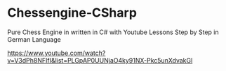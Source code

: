 # Chessengine-CSharp 

Pure Chess Engine in written in C# with Youtube Lessons Step by Step in German Language 

https://www.youtube.com/watch?v=V3dPh8NFIfI&list=PLGpAP0UUNjaO4ky91NX-Pkc5unXdvakGl
